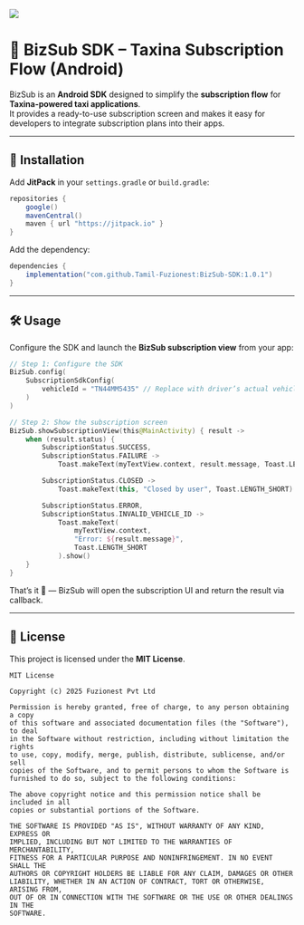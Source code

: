 [![](https://jitpack.io/v/Tamil-Fuzionest/BizSub-SDK.svg)](https://jitpack.io/#Tamil-Fuzionest/BizSub-SDK)

# 🚖 BizSub SDK – Taxina Subscription Flow (Android)

BizSub is an **Android SDK** designed to simplify the **subscription flow** for **Taxina-powered taxi applications**.  
It provides a ready-to-use subscription screen and makes it easy for developers to integrate subscription plans into their apps.

---

## 🚀 Installation

Add **JitPack** in your `settings.gradle` or `build.gradle`:

```gradle
repositories {
    google()
    mavenCentral()
    maven { url "https://jitpack.io" }
}
````

Add the dependency:

```gradle
dependencies {
    implementation("com.github.Tamil-Fuzionest:BizSub-SDK:1.0.1")
}
```

---

## 🛠️ Usage

Configure the SDK and launch the **BizSub subscription view** from your app:

```kotlin
// Step 1: Configure the SDK
BizSub.config(
    SubscriptionSdkConfig(
        vehicleId = "TN44MM5435" // Replace with driver’s actual vehicle number
    )
)

// Step 2: Show the subscription screen
BizSub.showSubscriptionView(this@MainActivity) { result ->
    when (result.status) {
        SubscriptionStatus.SUCCESS,
        SubscriptionStatus.FAILURE ->
            Toast.makeText(myTextView.context, result.message, Toast.LENGTH_SHORT).show()

        SubscriptionStatus.CLOSED ->
            Toast.makeText(this, "Closed by user", Toast.LENGTH_SHORT).show()

        SubscriptionStatus.ERROR,
        SubscriptionStatus.INVALID_VEHICLE_ID ->
            Toast.makeText(
                myTextView.context,
                "Error: ${result.message}",
                Toast.LENGTH_SHORT
            ).show()
    }
}
```

That’s it 🎉 — BizSub will open the subscription UI and return the result via callback.

---

## 📜 License

This project is licensed under the **MIT License**.

```
MIT License

Copyright (c) 2025 Fuzionest Pvt Ltd

Permission is hereby granted, free of charge, to any person obtaining a copy
of this software and associated documentation files (the "Software"), to deal
in the Software without restriction, including without limitation the rights
to use, copy, modify, merge, publish, distribute, sublicense, and/or sell
copies of the Software, and to permit persons to whom the Software is
furnished to do so, subject to the following conditions:

The above copyright notice and this permission notice shall be included in all
copies or substantial portions of the Software.

THE SOFTWARE IS PROVIDED "AS IS", WITHOUT WARRANTY OF ANY KIND, EXPRESS OR
IMPLIED, INCLUDING BUT NOT LIMITED TO THE WARRANTIES OF MERCHANTABILITY,
FITNESS FOR A PARTICULAR PURPOSE AND NONINFRINGEMENT. IN NO EVENT SHALL THE
AUTHORS OR COPYRIGHT HOLDERS BE LIABLE FOR ANY CLAIM, DAMAGES OR OTHER
LIABILITY, WHETHER IN AN ACTION OF CONTRACT, TORT OR OTHERWISE, ARISING FROM,
OUT OF OR IN CONNECTION WITH THE SOFTWARE OR THE USE OR OTHER DEALINGS IN THE
SOFTWARE.
```

